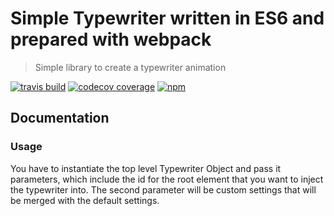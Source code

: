 # Simple Typewriter written in ES6 and prepared with webpack
> Simple library to create a typewriter animation


[![travis build](https://img.shields.io/travis/awlui/animate-typewriter.svg?style=flat-square)](https://travis-ci.org/awlui/animate-typewriter)
[![codecov coverage](https://img.shields.io/codecov/c/github/awlui/animate-typewriter.svg?style=flat-square)](https://codecov.io/gh/awlui/animate-typewriter)
[![npm](https://img.shields.io/npm/dw/webpacktypewriter.svg?style=flat-square)](https://www.npmjs.com/package/webpacktypewriter)

## Documentation
### Usage
You have to instantiate the top level Typewriter Object and pass it parameters, which include the id for the root element that you want to inject the typewriter into. The second parameter will be custom settings that will be merged with the default settings.
	
